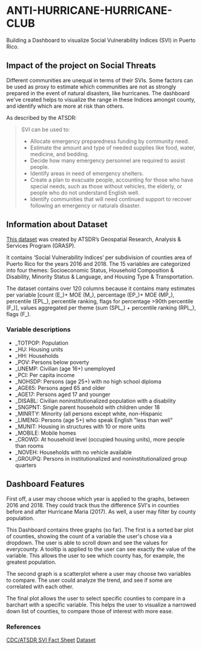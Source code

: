 # ANTI-HURRICANE-HURRICANE-CLUB
Building a Dashboard to visualize Social Vulnerability Indices (SVI) in Puerto Rico.

##  Impact of the project on Social Threats
Different communities are unequal in terms of their SVIs. Some factors can be used as proxy to estimate which communities are not as strongly prepared in the event of natural disasters, like hurricanes. The dashboard we've created helps to visualize the range in these Indices amongst county, and identify which are more at risk than others. 

As described by the ATSDR:
> SVI can be used to:
> - Allocate emergency preparedness funding by community need.
> - Estimate the amount and type of needed supplies like food, water, medicine, and bedding.
> - Decide how many emergency personnel are required to assist people.
> - Identify areas in need of emergency shelters.
> - Create a plan to evacuate people, accounting for those who have special needs, such as those without vehicles, the elderly, or people who do not understand English well.
> - Identify communities that will need continued support to recover following an emergency or naturals disaster.

## Information about Dataset
[This dataset](https://www.atsdr.cdc.gov/placeandhealth/svi/data_documentation_download.html) was created by ATSDR’s Geospatial Research, Analysis & Services Program (GRASP).

It contains ‘Social Vulnerability Indices’ per subdivision of counties area of Puerto Rico for the years 2016 and 2018.  The 15 variables are categorized into four themes: Socioeconomic Status, Household Composition & Disability, Minority Status & Language, and Housing Type & Transportation. 

The dataset contains over 120 columns because it contains many estimates per variable [count (E_)+ MOE (M_), percentage (EP_)+ MOE (MP_), percentile (EPL_),  percentile ranking, flags for percentage >90th percentile (F_)], values aggregated per theme (sum (SPL_) + percentile ranking (RPL_), flags (F_). 

### Variable descriptions
- _TOTPOP: Population
- _HU: Housing units
- _HH: Households
- _POV:  Persons below poverty
- _UNEMP: Civilian (age 16+) unemployed
- _PCI: Per capita income
- _NOHSDP: Persons (age 25+) with no high school diploma
- _AGE65: Persons aged 65 and older
- _AGE17: Persons aged 17 and younger
- _DISABL: Civilian noninstitutionalized population with a disability
- _SNGPNT: Single parent household with children under 18
- _MINRTY: Minority (all persons except white, non-Hispanic
- _LIMENG: Persons (age 5+) who speak English "less than well"
- _MUNIT: Housing in structures with 10 or more units
- _MOBILE: Mobile homes
- _CROWD: At household level (occupied housing units), more people than rooms
- _NOVEH: Households with no vehicle available
- _GROUPQ: Persons in institutionalized and noninstitutionalized group quarters


## Dashboard Features
First off, a user may choose which year is applied to the graphs, between 2016 and 2018. They could track thus the difference SVI's in counties before and after Hurricane Maria (2017). As well, a user may filter by county population.

This Dashboard contains three graphs (so far). The first is a sorted bar plot of counties, showing the count of a variable the user's chose via a dropdown. The user is able to scroll down and see the values for everycounty. A tooltip is applied to the user can see exactly the value of the variable. This allows the user to see which county has, for example, the greatest population. 

The second graph is a scatterplot where a user may choose two variables to compare. The user could analyze the trend, and see if some are correlated with each other. 

The final plot allows the user to select specific counties to compare in a barchart with a specific variable. This helps the user to visualize a narrowed down list of counties, to compare those of interest with more ease.


### References
[CDC/ATSDR SVI Fact Sheet](https://www.atsdr.cdc.gov/placeandhealth/svi/fact_sheet/fact_sheet.html)
[Dataset](https://www.atsdr.cdc.gov/placeandhealth/svi/data_documentation_download.html)
